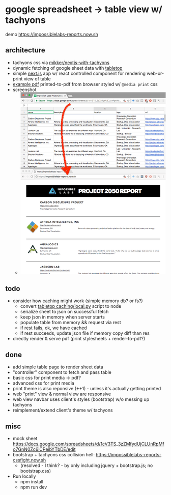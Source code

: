 # google spreadsheet -> table view w/ tachyons

demo https://impossiblelabs-reports.now.sh

## architecture
+ tachyons css via [mikker/nextjs-with-tachyons](https://github.com/mikker/nextjs-with-tachyons)
+ dynamic fetching of google sheet data with [tabletop](https://github.com/jsoma/tabletop)
+ simple [next.js](https://github.com/zeit/next.js) app w/ react controlled component for rendering web-or-print view of table
+ [example pdf](https://github.com/100ideas/impossiblelabs-reports/blob/master/static/impossiblelabs-reports.now.sh.pdf)  printed-to-pdf from browser styled w/ `@media print` css
+ screenshot
  + ![screenshot](https://github.com/100ideas/impossiblelabs-reports/raw/master/static/2017-06-17_impossiblelabs-reports-screenshot.png)

## todo
- consider how caching might work (simple memory db? or fs?)
  - convert [tabletop caching/local.py](https://github.com/jsoma/tabletop/blob/master/caching/local.py) script to node
  - serialize sheet to json on successful fetch
  - keep json in memory when server starts
  - populate table from memory && request via rest
  - if rest fails, ok, we have cached
  - if rest succeeds, update json file if memory copy diff than res
- directly render & serve pdf (print stylesheets + render-to-pdf?)

## done
+ add simple table page to render sheet data
+ "controller" component to fetch and pass table
+ basic css for print media -> pdf?
+ advanced css for print media
+ print theme is also reponsive (++1) - unless it's actually getting printed
+ web "print" view & normal view are responsive
+ web view navbar uses client's styles (bootstrap) w/o messing up tachyons
+ reimplement/extend client's theme w/ tachyons

## misc
- mock sheet https://docs.google.com/spreadsheets/d/1cV3TS_3zZMfydUjCLUnRpMfo7GnN0Zc6iCPeibYTbDE/edit
- bootstrap + tachyons css collision hell: https://impossiblelabs-reports-cssfight.now.sh
  - (resolved - I think? - by only including jquery + bootstrap.js; no bootstrap.css)
- Run locally
	- npm install
	- npm run dev
